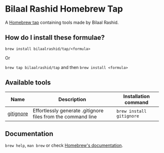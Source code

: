# Bilaal Rashid Homebrew Tap

A [Homebrew tap](https://docs.brew.sh/Taps) containing tools made by Bilaal Rashid.

## How do I install these formulae?

`brew install bilaalrashid/tap/<formula>`

Or

`brew tap bilaalrashid/tap` and then `brew install <formula>`

## Available tools

| Name | Description | Installation command |
|------|-------------|----------------------|
| [gitignore](https://github.com/bilaalrashid/gitignore/) | Effortlessly generate .gitignore files from the command line | `brew install gitignore` |

## Documentation

`brew help`, `man brew` or check [Homebrew's documentation](https://docs.brew.sh).
